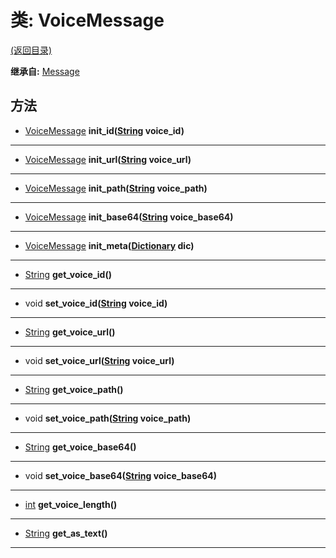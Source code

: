 # 类: VoiceMessage  
[(返回目录)](README.md)  
  
**继承自:** [Message](Message.md)  
  
## 方法 
  
- [VoiceMessage](VoiceMessage.md) **init_id([String](https://docs.godotengine.org/en/latest/classes/class_string.html) voice_id)**  
  
---  
  
- [VoiceMessage](VoiceMessage.md) **init_url([String](https://docs.godotengine.org/en/latest/classes/class_string.html) voice_url)**  
  
---  
  
- [VoiceMessage](VoiceMessage.md) **init_path([String](https://docs.godotengine.org/en/latest/classes/class_string.html) voice_path)**  
  
---  
  
- [VoiceMessage](VoiceMessage.md) **init_base64([String](https://docs.godotengine.org/en/latest/classes/class_string.html) voice_base64)**  
  
---  
  
- [VoiceMessage](VoiceMessage.md) **init_meta([Dictionary](https://docs.godotengine.org/en/latest/classes/class_dictionary.html) dic)**  
  
---  
  
- [String](https://docs.godotengine.org/en/latest/classes/class_string.html) **get_voice_id()**  
  
---  
  
- void **set_voice_id([String](https://docs.godotengine.org/en/latest/classes/class_string.html) voice_id)**  
  
---  
  
- [String](https://docs.godotengine.org/en/latest/classes/class_string.html) **get_voice_url()**  
  
---  
  
- void **set_voice_url([String](https://docs.godotengine.org/en/latest/classes/class_string.html) voice_url)**  
  
---  
  
- [String](https://docs.godotengine.org/en/latest/classes/class_string.html) **get_voice_path()**  
  
---  
  
- void **set_voice_path([String](https://docs.godotengine.org/en/latest/classes/class_string.html) voice_path)**  
  
---  
  
- [String](https://docs.godotengine.org/en/latest/classes/class_string.html) **get_voice_base64()**  
  
---  
  
- void **set_voice_base64([String](https://docs.godotengine.org/en/latest/classes/class_string.html) voice_base64)**  
  
---  
  
- [int](https://docs.godotengine.org/en/latest/classes/class_int.html) **get_voice_length()**  
  
---  
  
- [String](https://docs.godotengine.org/en/latest/classes/class_string.html) **get_as_text()**  
  
---  
  

